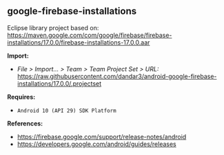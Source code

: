## google-firebase-installations

Eclipse library project based on:<br/>
https://maven.google.com/com/google/firebase/firebase-installations/17.0.0/firebase-installations-17.0.0.aar

**Import:**
- _File > Import... > Team > Team Project Set > URL:_<br/>
  https://raw.githubusercontent.com/dandar3/android-google-firebase-installations/17.0.0/.projectset

**Requires:**
- `Android 10 (API 29) SDK Platform`

**References:**
- https://firebase.google.com/support/release-notes/android
- https://developers.google.com/android/guides/releases